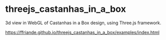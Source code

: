 # threejs_castanhas_in_a_box

3d view in WebGL of Castanhas in a Box design, using Three.js framework.

https://ffriande.github.io/threejs_castanhas_in_a_box/examples/index.html
